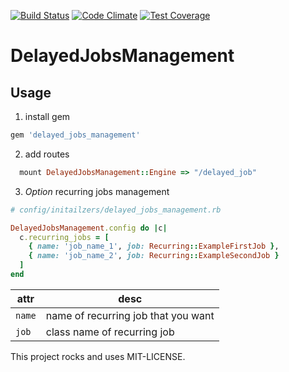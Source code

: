 [![Build Status](https://travis-ci.org/glazziq/delayed-jobs-management.svg?branch=master)](https://travis-ci.org/glazziq/delayed-jobs-management)
[![Code Climate](https://codeclimate.com/github/glazziq/delayed-jobs-management/badges/gpa.svg)](https://codeclimate.com/github/glazziq/delayed-jobs-management)
[![Test Coverage](https://codeclimate.com/github/glazziq/delayed-jobs-management/badges/coverage.svg)](https://codeclimate.com/github/glazziq/delayed-jobs-management/coverage)

# DelayedJobsManagement

## Usage

1. install gem

```ruby
gem 'delayed_jobs_management'
```

2. add routes

```ruby
  mount DelayedJobsManagement::Engine => "/delayed_job"
```

3. *Option* recurring jobs management

```ruby
# config/initailzers/delayed_jobs_management.rb

DelayedJobsManagement.config do |c|
  c.recurring_jobs = [
    { name: 'job_name_1', job: Recurring::ExampleFirstJob },
    { name: 'job_name_2', job: Recurring::ExampleSecondJob }
  ]
end
```

|attr|desc|
|----------|----------|
|`name`| name of recurring job that you want|
|`job`| class name of recurring job|

This project rocks and uses MIT-LICENSE.
